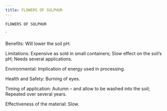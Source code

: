 ```yaml
---
title: FLOWERS OF SULPHUR
---
```

`FLOWERS OF SULPHUR`

`

Benefits:
Will lower the soil pH.

Limitations:
Expensive as sold in small containers;
Slow effect on the soil’s pH;
Needs several applications.

Environmental:
Implication of energy used in processing.

Health and Safety:
Burning of eyes.

Timing of application:
Autumn – and allow to be washed into the soil;
Repeated over several years.

Effectiveness of the material:
Slow.
